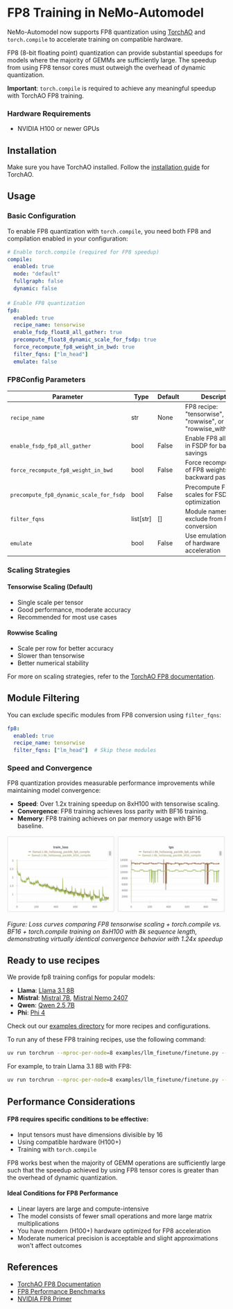 # FP8 Training in NeMo-Automodel

NeMo-Automodel now supports FP8 quantization using [TorchAO](https://github.com/pytorch/ao) and `torch.compile` to accelerate training on compatible hardware.

FP8 (8-bit floating point) quantization can provide substantial speedups for models where the majority of GEMMs are sufficiently large. The speedup from using FP8 tensor cores must outweigh the overhead of dynamic quantization.

**Important**: `torch.compile` is required to achieve any meaningful speedup with TorchAO FP8 training.

### Hardware Requirements

- NVIDIA H100 or newer GPUs

## Installation

Make sure you have TorchAO installed. Follow the [installation guide](https://github.com/pytorch/ao?tab=readme-ov-file#-installation) for TorchAO.

## Usage

### Basic Configuration

To enable FP8 quantization with `torch.compile`, you need both FP8 and compilation enabled in your configuration:

```yaml
# Enable torch.compile (required for FP8 speedup)
compile:
  enabled: true
  mode: "default"
  fullgraph: false
  dynamic: false

# Enable FP8 quantization
fp8:
  enabled: true
  recipe_name: tensorwise
  enable_fsdp_float8_all_gather: true
  precompute_float8_dynamic_scale_for_fsdp: true
  force_recompute_fp8_weight_in_bwd: true
  filter_fqns: ["lm_head"]
  emulate: false
```

### FP8Config Parameters

| Parameter | Type | Default | Description |
|-----------|------|---------|-------------|
| `recipe_name` | str | None | FP8 recipe: "tensorwise", "rowwise", or "rowwise_with_gw_hp" |
| `enable_fsdp_fp8_all_gather` | bool | False | Enable FP8 all-gather in FSDP for bandwidth savings |
| `force_recompute_fp8_weight_in_bwd` | bool | False | Force recomputation of FP8 weights in backward pass |
| `precompute_fp8_dynamic_scale_for_fsdp` | bool | False | Precompute FP8 scales for FSDP optimization |
| `filter_fqns` | list[str] | [] | Module names to exclude from FP8 conversion |
| `emulate` | bool | False | Use emulation instead of hardware acceleration |

### Scaling Strategies

#### Tensorwise Scaling (Default)
- Single scale per tensor
- Good performance, moderate accuracy
- Recommended for most use cases


#### Rowwise Scaling
- Scale per row for better accuracy
- Slower than tensorwise
- Better numerical stability


For more on scaling strategies, refer to the [TorchAO FP8 documentation](https://github.com/pytorch/ao/tree/main/torchao/float8).

## Module Filtering

You can exclude specific modules from FP8 conversion using `filter_fqns`:

```yaml
fp8:
  enabled: true
  recipe_name: tensorwise
  filter_fqns: ["lm_head"]  # Skip these modules
```

### Speed and Convergence

FP8 quantization provides measurable performance improvements while maintaining model convergence:

- **Speed**: Over 1.2x training speedup on 8xH100 with tensorwise scaling.
- **Convergence**: FP8 training achieves loss parity with BF16 training.
- **Memory**: FP8 training achieves on par memory usage with BF16 baseline.

<img src="fp8_convergence.jpg" alt="FP8 Convergence Comparison" width="600px" />

*Figure: Loss curves comparing FP8 tensorwise scaling + torch.compile vs. BF16 + torch.compile training on 8xH100 with 8k sequence length, demonstrating virtually identical convergence behavior with 1.24x speedup*

## Ready to use recipes
We provide fp8 training configs for popular models:

- **Llama**: [Llama 3.1 8B](https://github.com/NVIDIA/NeMo-Automodel/blob/main/examples/llm_finetune/llama/llama3_1_8b_hellaswag_fp8.yaml)
- **Mistral**: [Mistral 7B](https://github.com/NVIDIA/NeMo-Automodel/blob/main/examples/llm_finetune/mistral/mistral_7b_hellaswag_fp8.yaml), [Mistral Nemo 2407](https://github.com/NVIDIA/NeMo-Automodel/blob/main/examples/llm_finetune/mistral/mistral_nemo_2407_hellaswag_fp8.yaml) 
- **Qwen**: [Qwen 2.5 7B](https://github.com/NVIDIA/NeMo-Automodel/blob/main/examples/llm_finetune/qwen/qwen2_5_7b_hellaswag_fp8.yaml)
- **Phi**: [Phi 4](https://github.com/NVIDIA/NeMo-Automodel/blob/main/examples/llm_finetune/phi/phi_4_hellaswag_fp8.yaml)

Check out our [examples directory](https://github.com/NVIDIA/NeMo-Automodel/tree/main/examples/llm_finetune/) for more recipes and configurations.

To run any of these FP8 training recipes, use the following command:

```bash
uv run torchrun --nproc-per-node=8 examples/llm_finetune/finetune.py --config <path-to-config.yaml>
```

For example, to train Llama 3.1 8B with FP8:
```bash
uv run torchrun --nproc-per-node=8 examples/llm_finetune/finetune.py --config examples/llm_finetune/llama/llama3_1_8b_hellaswag_fp8.yaml
```


## Performance Considerations

#### FP8 requires specific conditions to be effective:
- Input tensors must have dimensions divisible by 16 
- Using compatible hardware (H100+)
- Training with `torch.compile`

FP8 works best when the majority of GEMM operations are sufficiently large such that the speedup achieved by using FP8 tensor cores is greater than the overhead of dynamic quantization.

#### Ideal Conditions for FP8 Performance

- Linear layers are large and compute-intensive
- The model consists of fewer small operations and more large matrix multiplications
- You have modern (H100+) hardware optimized for FP8 acceleration
- Moderate numerical precision is acceptable and slight approximations won't affect outcomes



## References

- [TorchAO FP8 Documentation](https://github.com/pytorch/ao/tree/main/torchao/float8)
- [FP8 Performance Benchmarks](https://github.com/pytorch/ao/tree/main/torchao/float8#performance)
- [NVIDIA FP8 Primer](https://docs.nvidia.com/deeplearning/transformer-engine/user-guide/examples/fp8_primer.html) 

